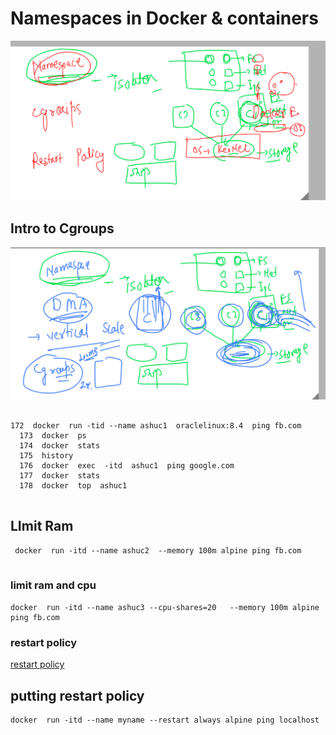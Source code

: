 # Namespaces in Docker & containers

<img src="ns.png">

## Intro to Cgroups 

<img src="cg.png">

## 

```
172  docker  run -tid --name ashuc1  oraclelinux:8.4  ping fb.com 
  173  docker  ps
  174  docker  stats
  175  history 
  176  docker  exec  -itd  ashuc1  ping google.com 
  177  docker  stats
  178  docker  top  ashuc1
  
```

## LImit Ram 

```
 docker  run -itd --name ashuc2  --memory 100m alpine ping fb.com 
 
```

### limit ram and cpu 

```
docker  run -itd --name ashuc3 --cpu-shares=20   --memory 100m alpine ping fb.com
```

### restart policy 

[restart policy](https://docs.docker.com/config/containers/start-containers-automatically/)


## putting restart policy 

```
docker  run -itd --name myname --restart always alpine ping localhost

```

